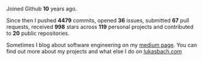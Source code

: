 Joined Github **10** years ago.

Since then I pushed **4479** commits, opened **36** issues, submitted **67** pull requests, received **998** stars across **119** personal projects and contributed to **20** public repositories.

Sometimes I blog about software engineering on my [medium page](https://medium.com/@lukasbach). You can find out more about my projects and what else I do on [lukasbach.com](https://lukasbach.com)
